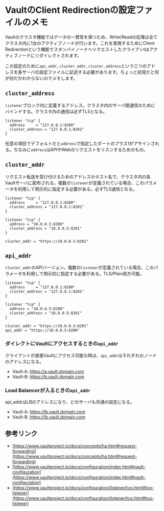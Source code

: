 # VaultのClient Redirectionの設定ファイルのメモ

Vaultのクラスタ機能ではデータの一貫性を保つため、Write/Readの処理は全てクラスタ内に1台のアクティブノードが行います。これを実現するためにClient Redirectionという機能でスタンバイノードへリクエストしたクライアンtはアクティブノードにリダイレクトされます。

この設定のために`api_addr`, `cluster_addr`, `cluster_address`という三つのアドレスを各サーバの設定ファイルに記述する必要があります。ちょっと初見だと何が何だかわからないのでメモします。

## `cluster_address`
`listener`ブロック内に定義するアドレス。クラスタ内のサーバ間通信のためにバインドする。クラスタ内の通信は必ずTLSとなる。
```hcl
listener "tcp" {
  address     = "127.0.0.1:8200"
  cluster_address = "127.0.0.1:8201"
}
```

任意の項目でデフォルトだと`address`で指定したポートのプラス1がアサインされる。ちなみに`address`はAPIやWebのリクエストをリスンするためのもの。

## `cluster_addr`
リクエスト転送を受け付けるためのアドレスかホスト名で、クラスタ内の各Vaultサーバに配布される。複数の`listener`が定義されている場合、このパラメータを利用して明示的に指定する必要がある。必ずTLS通信となる。
```hcl
listener "tcp" {
  address     = "127.0.0.1:8200"
  cluster_address = "127.0.0.1:8201"
}

listener "tcp" {
  address = "10.0.0.5:8200"
  cluster_address = "10.0.0.5:8201"
}

cluster_addr = "https://10.0.0.5:8201"
```

## `api_addr`
`cluster_addr`のAPIバージョン。複数の`listener`が定義されている場合、このパラメータを利用して明示的に指定する必要がある。TLS/Plain両方可能。

```hcl
listener "tcp" {
  address     = "127.0.0.1:8200"
  cluster_address = "127.0.0.1:8201"
}

listener "tcp" {
  address = "10.0.0.5:8200"
  cluster_address = "10.0.0.5:8201"
}

cluster_addr = "https://10.0.0.5:8201"
api_addr = "https://10.0.0.5:8200"
```

### ダイレクトにVaultにアクセスするときの`api_addr`
クライアントが直接Vaultにアクセス可能な時は、`api_addr`はそれぞれのノードのアドレスになる。
* Vault-A: https://a.vault.domain.com
* Vautl-B: https://b.vault.domain.com

### Load Balancerが入るときの`api_addr`
api_addrはLBのアドレスになり、どのサーバも共通の設定になる。
* Vault-A: https://lb.vault.domain.com
* Vault-B: https://lb.vault.domain.com

## 参考リンク
* [https://www.vaultproject.io/docs/concepts/ha.html#request-forwarding](https://www.vaultproject.io/docs/concepts/ha.html#request-forwarding)
* [https://www.vaultproject.io/docs/configuration/index.html#vault-configuration](https://www.vaultproject.io/docs/configuration/index.html#vault-configuration)
* [https://www.vaultproject.io/docs/configuration/listener/tcp.html#tcp-listener](https://www.vaultproject.io/docs/configuration/listener/tcp.html#tcp-listener)